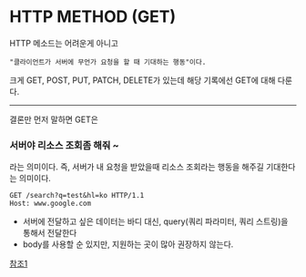 # HTTP METHOD (GET)

HTTP 메소드는 어려운게 아니고
   
    "클라이언트가 서버에 무언가 요청을 할 때 기대하는 행동"이다.
크게 GET, POST, PUT, PATCH, DELETE가 있는데
해당 기록에선 GET에 대해 다룬다.

--------------------------------------


결론만 먼저 말하면 GET은 
### 서버야 리소스 조회좀 해줘 ~
라는 의미이다. 즉, 서버가 내 요청을 받았을때 리소스 조회라는 행동을 해주길 기대한다는 의미이다.


    GET /search?q=test&hl=ko HTTP/1.1
    Host: www.google.com

- 서버에 전달하고 싶은 데이터는 바디 대신, query(쿼리 파라미터, 쿼리 스트링)을 통해서 전달한다
- body를 사용할 순 있지만, 지원하는 곳이 많아 권장하지 않는다.


[참조1](https://blog.naver.com/cksgurwkd12/222827518712)
